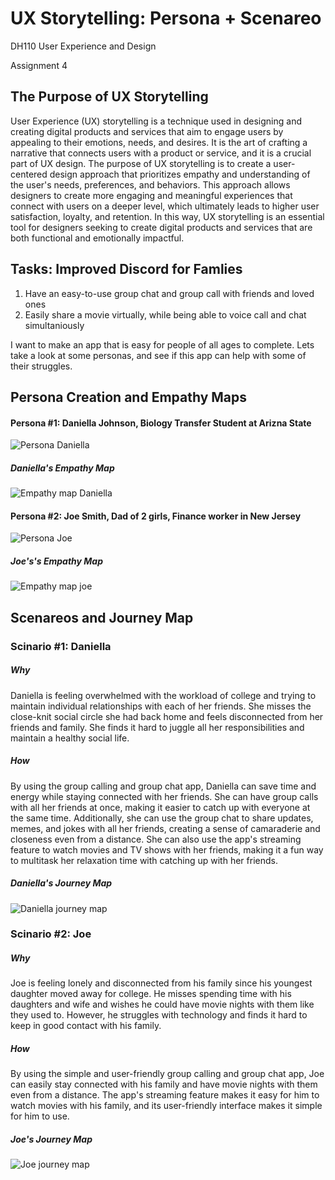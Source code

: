# UX Storytelling: Persona + Scenareo
DH110 User Experience and Design

Assignment 4


## The Purpose of UX Storytelling
User Experience (UX) storytelling is a technique used in designing and creating digital products and services that aim to engage users by appealing to their emotions, needs, and desires. It is the art of crafting a narrative that connects users with a product or service, and it is a crucial part of UX design.
The purpose of UX storytelling is to create a user-centered design approach that prioritizes empathy and understanding of the user's needs, preferences, and behaviors. This approach allows designers to create more engaging and meaningful experiences that connect with users on a deeper level, which ultimately leads to higher user satisfaction, loyalty, and retention. In this way, UX storytelling is an essential tool for designers seeking to create digital products and services that are both functional and emotionally impactful.

## Tasks: Improved Discord for Famlies
1. Have an easy-to-use group chat and group call with friends and loved ones
2. Easily share a movie virtually, while being able to voice call and chat simultaniously

I want to make an app that is easy for people of all ages to complete. Lets take a look at some personas, and see if this app can help with some of their struggles.


## Persona Creation and Empathy Maps

#### Persona #1: Daniella Johnson, Biology Transfer Student at Arizna State
![Persona Daniella](Daniella.png)
##### Daniella's Empathy Map
![Empathy map Daniella](D_emp.png)

#### Persona #2: Joe Smith, Dad of 2 girls, Finance worker in New Jersey
![Persona Joe](Joe.png)
##### Joe's's Empathy Map
![Empathy map joe](J_emp.png)


## Scenareos and Journey Map

### Scinario #1: Daniella

##### Why
Daniella is feeling overwhelmed with the workload of college and trying to maintain individual relationships with each of her friends. She misses the close-knit social circle she had back home and feels disconnected from her friends and family. She finds it hard to juggle all her responsibilities and maintain a healthy social life.

##### How
By using the group calling and group chat app, Daniella can save time and energy while staying connected with her friends. She can have group calls with all her friends at once, making it easier to catch up with everyone at the same time. Additionally, she can use the group chat to share updates, memes, and jokes with all her friends, creating a sense of camaraderie and closeness even from a distance. She can also use the app's streaming feature to watch movies and TV shows with her friends, making it a fun way to multitask her relaxation time with catching up with her friends.

##### Daniella's Journey Map
![Daniella journey map](DaniellaJourney.png) 

### Scinario #2: Joe

##### Why
Joe is feeling lonely and disconnected from his family since his youngest daughter moved away for college. He misses spending time with his daughters and wife and wishes he could have movie nights with them like they used to. However, he struggles with technology and finds it hard to keep in good contact with his family.

##### How
By using the simple and user-friendly group calling and group chat app, Joe can easily stay connected with his family and have movie nights with them even from a distance. The app's streaming feature makes it easy for him to watch movies with his family, and its user-friendly interface makes it simple for him to use.

##### Joe's Journey Map
![Joe journey map](JoeJourney.png)
